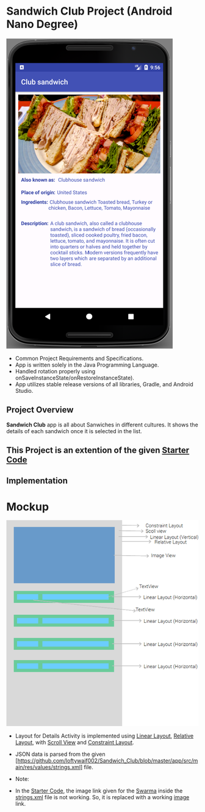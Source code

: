 # Sandwich Club Project (Android Nano Degree)
![screen shot](https://github.com/loftywaif002/Sandwich_Club/blob/master/screen-shot.PNG "scren shot")
* Common Project Requirements and Specifications.
 * App is written solely in the Java Programming Language.
 * Handled rotation properly using onSaveInstanceState/onRestoreInstanceState). 
 * App utilizes stable release versions of all libraries, Gradle, and Android Studio.

## Project Overview
**Sandwich Club** app is all about Sanwiches in different cultures.
It shows the details of each sandwich once it is selected in the list.

## This Project is an extention of the given [Starter Code](https://github.com/udacity/sandwich-club-starter-code)

## Implementation
# Mockup

![prototype](https://github.com/loftywaif002/Sandwich_Club/blob/master/layout-prototype.png "prototype")

* Layout for Details Activity is implemented using [Linear Layout](https://developer.android.com/reference/android/widget/LinearLayout),
[Relative Layout](https://developer.android.com/guide/topics/ui/layout/relative), with [Scroll View](https://developer.android.com/reference/android/widget/ScrollView) and [Constraint Layout](https://developer.android.com/reference/android/support/constraint/ConstraintLayout).

* JSON data is parsed from the given [https://github.com/loftywaif002/Sandwich_Club/blob/master/app/src/main/res/values/strings.xml] file.

* Note:
 * In the [Starter Code](https://github.com/udacity/sandwich-club-starter-code), the image link given for the [Swarma](https://upload.wikimedia.org/wikipedia/commons/thumb/1/16/Shawarmafood.jpg/800px-Shawarmafood.jpg) inside the [strings.xml](https://github.com/udacity/sandwich-club-starter-code/blob/master/app/src/main/res/values/strings.xml) file is not working. So, it is replaced with a working [image](https://github.com/udacity/sandwich-club-starter-code/blob/master/app/src/main/res/values/strings.xml) link.
